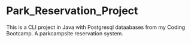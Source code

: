# Park_Reservation_Project

This is a CLI project in Java with Postgresql dataabases from my Coding Bootcamp. A parkcampsite reservation system.

